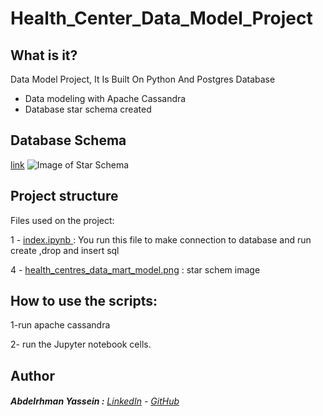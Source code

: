 # Health_Center_Data_Model_Project

## What is it?

Data Model Project, It Is Built On Python And Postgres Database

  - Data modeling with Apache Cassandra
  - Database star schema created

## Database Schema

[link](http://www.databaseanswers.org/data_models/health_centres/health_centres_data_mart.htm)
![Image of Star Schema](http://www.databaseanswers.org/data_models/health_centres/images/health_centres_data_mart_model.gif) 


 ## Project structure

Files used on the project:

1 - [index.ipynb	](https://github.com/Abdelrhman-Yassein/-Health_Center_Data_Model_Project-with-cassandra/blob/master/index.ipynb) : You run this file to make connection to database and run create ,drop and insert sql

4 - [health_centres_data_mart_model.png](https://github.com/Abdelrhman-Yassein/Health_Center_Data_Model_Project/blob/master/health_centres_data_mart_model.png) : star schem image



## How to use the scripts:

1-run apache cassandra

2- run the Jupyter notebook cells.



## Author

######  **Abdelrhman Yassein  :**  [LinkedIn](https://www.linkedin.com/in/abdelrhman-yassein-582563134/) - [GitHub](https://github.com/Abdelrhman-Yassein?tab=repositories)
